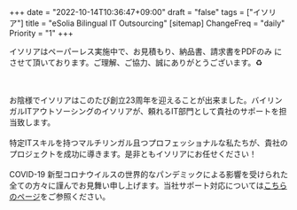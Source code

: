 +++
date = "2022-10-14T10:36:47+09:00"
draft = "false"
tags = ["イソリア"]
title = "eSolia Bilingual IT Outsourcing"
[sitemap]
  ChangeFreq = "daily"
  Priority = "1"
+++

<!-- <span class="tag is-danger is-large">1月4日まで年末年始休暇中。あけましておめでとうございます！ 🇯🇵㊗️</span><br><br> -->
<!-- <span class="tag is-danger is-large">8月16日までお盆休暇中。🇯🇵🪷</span><br> -->
<!-- <a href="/post/20210222-esolia-office-move-to-shiodome/" class="button is-danger is-size-6-mobile is-medium">引っ越しました! 🎉</a> -->
<span class="tag is-danger is-large">イソリアはペーパーレス実施中で、お見積もり、納品書、請求書をPDFのみ</span>
<span class="tag is-danger is-large">にさせて頂いております。ご理解、ご協力、誠にありがとうございます。♻️</span>

<br><br>
お陰様でイソリアはこのたび<span class="has-text-esolia-yellow-2">創立23周年</span>を迎えることが出来ました。バイリンガルITアウトソーシングのイソリアが、頼れるIT部門として貴社のサポートを担当致します。<br><br>
特定ITスキルを持つマルチリンガル且つプロフェッショナルな私たちが、貴社のプロジェクトを成功に導きます。是非ともイソリアにお任せください！ 
<br><br>
COVID-19 新型コロナウイルスの世界的なパンデミックによる影響を受けられた全ての方々に謹んでお見舞い申し上げます。当社サポート対応については[こちらのページ](/post/covid-19-state-of-emergency-4/)をご参照ください。
